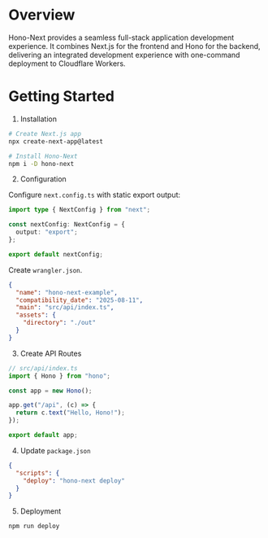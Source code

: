 # Overview

Hono-Next provides a seamless full-stack application development experience. It combines Next.js for the frontend and Hono for the backend, delivering an integrated development experience with one-command deployment to Cloudflare Workers.

# Getting Started

1. Installation

```bash
# Create Next.js app
npx create-next-app@latest

# Install Hono-Next
npm i -D hono-next
```

2. Configuration

Configure `next.config.ts` with static export output:

```ts
import type { NextConfig } from "next";

const nextConfig: NextConfig = {
  output: "export";
};

export default nextConfig;
```

Create `wrangler.json`.

```json
{
  "name": "hono-next-example",
  "compatibility_date": "2025-08-11",
  "main": "src/api/index.ts",
  "assets": {
    "directory": "./out"
  }
}
```

3. Create API Routes

```ts
// src/api/index.ts
import { Hono } from "hono";

const app = new Hono();

app.get("/api", (c) => {
  return c.text("Hello, Hono!");
});

export default app;
```

4. Update `package.json`

```json
{
  "scripts": {
    "deploy": "hono-next deploy"
  }
}
```

5. Deployment

```bash
npm run deploy
```
